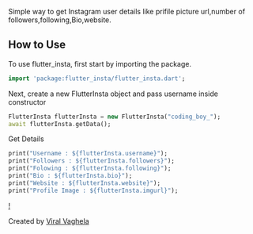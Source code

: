 Simple way to get Instagram user details like prifile picture url,number of followers,following,Bio,website. 

## How to Use 
To use flutter_insta, first start by importing the package.
```dart
import 'package:flutter_insta/flutter_insta.dart';
```
Next, create a new FlutterInsta object and pass username inside constructor 
```dart
FlutterInsta flutterInsta = new FlutterInsta("coding_boy_");
await flutterInsta.getData();
```
Get Details
```dart
print("Username : ${flutterInsta.username}");
print("Followers : ${flutterInsta.followers}");
print("Folowing : ${flutterInsta.following}");
print("Bio : ${flutterInsta.bio}");
print("Website : ${flutterInsta.website}");
print("Profile Image : ${flutterInsta.imgurl}");
```

[!](images/img1.jpg)

Created by [Viral Vaghela](https://www.linkedin.com/in/viralv/)
